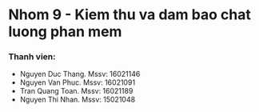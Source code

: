 # Nhom 9 - Kiem thu va dam bao chat luong phan mem

### Thanh vien:
* Nguyen Duc Thang. Mssv: 16021146
* Nguyen Van Phuc. Mssv: 16021091
* Tran Quang Toan. Mssv: 16021189
* Nguyen Thi Nhan. Mssv: 15021048
